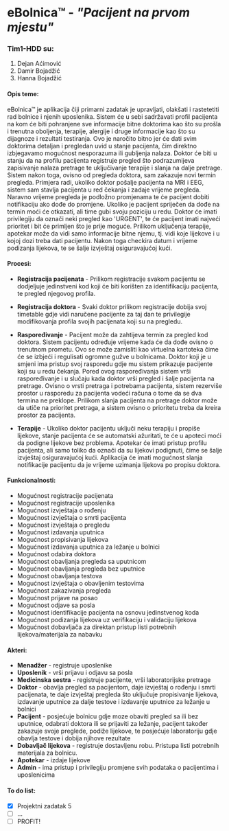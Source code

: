 ﻿# eBolnica™ - *"Pacijent na prvom mjestu"*

### Tim1-HDD su:

  1. Dejan Aćimović
  2. Damir Bojadžić
  3. Hanna Bojadžić
  
#### Opis teme:

eBolnica™ je aplikacija čiji primarni zadatak je upravljati, olakšati i rastetetiti rad bolnice i njenih uposlenika. Sistem će u sebi sadržavati profil pacijenta na kom će biti pohranjene sve informacije bitne doktorima kao što su prošla i trenutna oboljenja, terapije, alergije i druge informacije kao što su dijagnoze i rezultati testiranja. Ovo je naročito bitno jer će dati svim doktorima detaljan i pregledan uvid u stanje pacijenta, čim direktno izbjegavamo mogućnost nesporazuma ili gubljenja nalaza. Doktor će biti u stanju da na profilu pacijenta registruje pregled što podrazumijeva zapisivanje nalaza pretrage te uključivanje terapije i slanja na dalje pretrage. Sistem nakon toga, ovisno od pregleda doktora, sam zakazuje novi termin pregleda. Primjera radi, ukoliko doktor pošalje pacijenta na MRI i EEG, sistem sam stavlja pacijenta u red čekanja i zadaje vrijeme pregleda. Naravno vrijeme pregleda je podložno promjenama te će pacijent dobiti notifikaciju ako dođe do promjene. Ukoliko je pacijent spriječen da dođe na termin moći će otkazati, ali time gubi svoju poziciju u redu. Doktor će imati privilegiju da označi neki pregled kao 'URGENT', te će pacijent imati najveći prioritet i bit će primljen što je prije moguće. Prilikom uključenja terapije, apotekar može da vidi samo informacije bitne njemu, tj. vidi koje lijekove i u kojoj dozi treba dati pacijentu. Nakon toga checkira datum i vrijeme podizanja lijekova, te se šalje izvještaj osiguravajućoj kući.


#### Procesi:

  * **Registracija pacijenata** - Prilikom registracije svakom pacijentu se dodjeljuje jedinstveni kod koji će biti korišten za identifikaciju pacijenta, te pregled njegovog profila.
  
  * **Registracija doktora** - Svaki doktor prilikom registracije dobija svoj timetable gdje vidi naručene pacijente za taj dan te privilegije modifikovanja profila svojih pacijenata koji su na pregledu.

  * **Raspoređivanje** - Pacijent može da zahtijeva termin za pregled kod doktora. Sistem pacijentu određuje vrijeme kada će da dođe ovisno o trenutnom prometu. Ovo se može zamisliti kao virtuelna kartoteka čime će se izbjeći i regulisati ogromne gužve u bolnicama. Doktor koji je u smjeni ima pristup svoj rasporedu gdje mu sistem prikazuje pacijente koji su u redu čekanja. Pored ovog raspoređivanja sistem vrši raspoređivanje i u slučaju kada doktor vrši pregled i šalje pacijenta na pretrage. Ovisno o vrsti pretraga i potrebama pacijenta, sistem rezerviše prostor u rasporedu za pacijenta vodeći računa o tome da se dva termina ne preklope. Prilikom slanja pacijenta na pretrage doktor može da utiče na prioritet pretraga, a sistem ovisno o prioritetu treba da kreira prostor za pacijenta.
  
  * **Terapije** - Ukoliko doktor pacijentu uključi neku terapiju i propiše lijekove, stanje pacijenta će se automatski ažuritati, te će u apoteci moći da podigne lijekove bez problema. Apotekar će imati pristup profilu pacijenta, ali samo toliko da označi da su lijekovi podignuti, čime se šalje izvještaj osiguravajućoj kući. Aplikacija će imati mogućnost slanja notifikacije pacijentu da je vrijeme uzimanja lijekova po propisu doktora.
  
  

#### Funkcionalnosti:
  * Mogućnost registracije pacijenata 
  * Mogućnost registracije uposlenika
  * Mogućnost izvještaja o rođenju
  * Mogućnost izvještaja o smrti pacijenta
  * Mogućnost izvještaja o pregledu
  * Mogućnost izdavanja uputnica
  * Mogućnost propisivanja lijekova
  * Mogućnost izdavanja uputnica za ležanje u bolnici
  * Mogućnost odabira doktora
  * Mogućnost obavljanja pregleda sa uputnicom
  * Mogućnost obavljanja pregleda bez uputnice
  * Mogućnost obavljanja testova
  * Mogućnost izvještaja o obavljenim testovima
  * Mogućnost zakazivanja pregleda
  * Mogućnost prijave na posao
  * Mogućnost odjave sa posla
  * Mogućnost identifikacije pacijenta na osnovu jedinstvenog koda
  * Mogućnost podizanja lijekova uz verifikaciju i validaciju lijekova
  * Mogućnost dobavljača za direktan pristup listi potrebnih lijekova/materijala za nabavku


#### Akteri:

  * **Menadžer** - registruje uposlenike
  * **Uposlenik** - vrši prijavu i odjavu sa posla
  * **Medicinska sestra** - registruje pacijente, vrši laboratorijske pretrage
  * **Doktor** - obavlja pregled sa pacijentom, daje izvještaj o rođenju i smrti pacijenata, te daje izvještaj pregleda što uključuje      propisivanje lijekova, izdavanje uputnice za dalje testove i izdavanje uputnice za ležanje u bolnici
  * **Pacijent** - posjećuje bolnicu gdje moze obaviti pregled sa ili bez uputnice, odabrati doktora ili se prijaviti za ležanje, pacijent također zakazuje svoje preglede, podiže lijekove, te posjećuje laboratoriju gdje obavlja testove i dobija njihove rezultate
  * **Dobavljač lijekova** - registruje dostavljenu robu. Pristupa listi potrebnih materijala za bolnicu.
  * **Apotekar** - izdaje lijekove
  * **Admin** - ima pristup i privilegiju promjene svih podataka o pacijentima i uposlenicima
  
  

#### To do list:
- [X] Projektni zadatak 5
- [ ] ...
- [ ] PROFIT!
